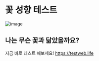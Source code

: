 # 꽃 성향 테스트
![image](https://user-images.githubusercontent.com/74460103/150272080-d8ce3810-c5b8-4a01-a95e-1f686a34f221.png)




## 나는 무슨 꽃과 닮았을까요?

지금 바로 테스트 해보세요!
https://testweb.life
